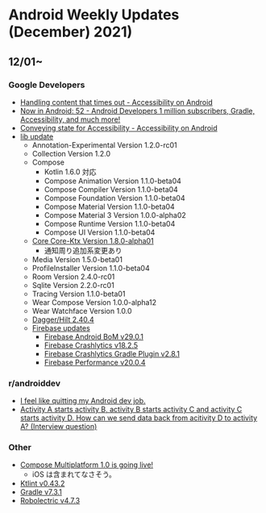 # Android Weekly Updates (December) 2021)

## 12/01~

### Google Developers

- [Handling content that times out - Accessibility on Android](https://www.youtube.com/watch?v=X97P6Y8WHl0)
- [Now in Android: 52 - Android Developers 1 million subscribers, Gradle, Accessibility, and much more!](https://www.youtube.com/watch?v=7lcIkxLe_g8)
- [Conveying state for Accessibility - Accessibility on Android](https://www.youtube.com/watch?v=JvWM2PjLJls)
- [lib update](https://developer.android.com/jetpack/androidx/versions/all-channel#december_1_2021)
  - Annotation-Experimental Version 1.2.0-rc01
  - Collection Version 1.2.0
  - Compose
    - Kotlin 1.6.0 対応
    - Compose Animation Version 1.1.0-beta04
    - Compose Compiler Version 1.1.0-beta04
    - Compose Foundation Version 1.1.0-beta04
    - Compose Material Version 1.1.0-beta04
    - Compose Material 3 Version 1.0.0-alpha02
    - Compose Runtime Version 1.1.0-beta04
    - Compose UI Version 1.1.0-beta04
  - [Core Core-Ktx Version 1.8.0-alpha01](https://developer.android.com/jetpack/androidx/releases/core#core_and_core-ktx_version_170_2)
    - 通知周り追加系変更あり
  - Media Version 1.5.0-beta01
  - ProfileInstaller Version 1.1.0-beta04
  - Room Version 2.4.0-rc01
  - Sqlite Version 2.2.0-rc01
  - Tracing Version 1.1.0-beta01
  - Wear Compose Version 1.0.0-alpha12
  - Wear Watchface Version 1.0.0
  - [Dagger/Hilt 2.40.4](https://github.com/google/dagger/releases)
  - [Firebase updates](https://firebase.google.com/support/release-notes/android)
    - [Firebase Android BoM v29.0.1](https://firebase.google.com/docs/android/learn-more#bom)
    - [Firebase Crashlytics v18.2.5](https://firebase.google.com/docs/crashlytics/get-started?platform=android)
    - [Firebase Crashlytics Gradle Plugin v2.8.1](https://firebase.google.com/docs/crashlytics/get-started?platform=android)
    - [Firebase Performance v20.0.4](https://firebase.google.com/docs/perf-mon/get-started-android)

### r/androiddev

- [I feel like quitting my Android dev job.](https://www.reddit.com/r/androiddev/comments/r4spqx/i_feel_like_quitting_my_android_dev_job/)
- [Activity A starts activity B, activity B starts activity C and activity C starts activity D. How can we send data back from acitivity D to activity A? (Interview question) ](https://www.reddit.com/r/androiddev/comments/r5xh74/activity_a_starts_activity_b_activity_b_starts/)

### Other

- [Compose Multiplatform 1.0 is going live!](https://blog.jetbrains.com/kotlin/2021/12/compose-multiplatform-1-0-is-going-live/)
  - iOS は含まれてなさそう。
- [Ktlint v0.43.2](https://github.com/pinterest/ktlint/blob/master/CHANGELOG.md)
- [Gradle v7.3.1](https://gradle.org/releases/)
- [Robolectric v4.7.3](https://github.com/robolectric/robolectric/releases)
